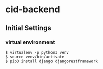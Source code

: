 # cid-backend

## Initial Settings
### virtual environment
```console
$ virtualenv -p python3 venv
$ source venv/bin/activate
$ pip3 install django djangorestframework
```
